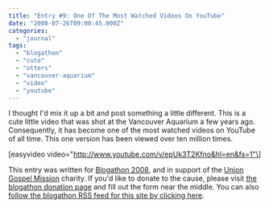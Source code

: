 ```yaml
---
title: "Entry #9: One Of The Most Watched Videos On YouTube"
date: "2008-07-26T09:00:45.000Z"
categories: 
  - "journal"
tags: 
  - "blogathon"
  - "cute"
  - "otters"
  - "vancouver-aquarium"
  - "video"
  - "youtube"
---
```


I thought I'd mix it up a bit and post something a little different. This is a cute little video that was shot at the Vancouver Aquarium a few years ago. Consequently, it has become one of the most watched videos on YouTube of all time. This one version has been viewed over ten million times.

\[easyvideo video="http://www.youtube.com/v/epUk3T2Kfno&hl=en&fs=1"\]

This entry was written for [Blogathon 2008](http://www.migratorynerd.com/tag/blogathon), and in support of the [Union Gospel Mission](http://ugm.ca) charity. If you'd like to donate to the cause, please visit [the blogathon donation page](http://miss604.com/blogathon) and fill out the form near the middle. You can also [follow the blogathon RSS feed for this site by clicking here](http://www.migratorynerd.com/tag/blogathon/feed).
